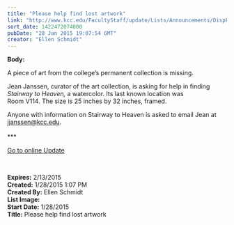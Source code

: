 ```yaml
---
title: "Please help find lost artwork"
link: "http://www.kcc.edu/FacultyStaff/update/Lists/Announcements/DispForm.aspx?ID=1806"
sort_date: 1422472074000
pubDate: "28 Jan 2015 19:07:54 GMT"
creator: "Ellen Schmidt"
---
```


<div><b>Body:</b> <div class="ExternalClass28DE1013AA85477DAD9AA1FBF1463B60"><p>A piece of art from the college’s permanent collection is missing.</p>
<p>Jean Janssen, curator of the art collection, is asking for help in finding <em>Stairway to Heaven, </em>a watercolor. Its last known location was Room V114. The size is 25 inches by 32 inches, framed. </p>
<p>Anyone with information on Stairway to Heaven is asked to email Jean at <a href="mailto:jjanssen@kcc.edu">jjanssen@kcc.edu</a>. <br /><br />***</p>
<p><a href="/update">Go to online Update</a></p>
<p> </p></div></div>
<div><b>Expires:</b> 2/13/2015</div>
<div><b>Created:</b> 1/28/2015 1:07 PM</div>
<div><b>Created By:</b> Ellen Schmidt</div>
<div><b>List Image:</b> <a href="http://www.kcc.edu/SiteCollectionImages/StairwaytoHeavenartwork.jpg"></a></div>
<div><b>Start Date:</b> 1/28/2015</div>
<div><b>Title:</b> Please help find lost artwork</div>
